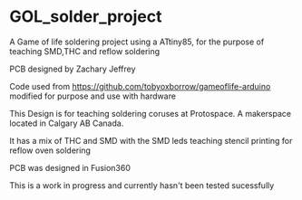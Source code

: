 # GOL_solder_project
A Game of life soldering project using a ATtiny85, for the purpose of teaching SMD,THC and reflow soldering

PCB designed by Zachary Jeffrey

Code used from https://github.com/tobyoxborrow/gameoflife-arduino modified for purpose and use with hardware 

This Design is for teaching soldering coruses at Protospace. A makerspace located in Calgary AB Canada. 

It has a mix of THC and SMD with the SMD leds teaching stencil printing for reflow oven soldering

PCB was designed in Fusion360

This is a work in progress and currently hasn't been tested sucessfully 
